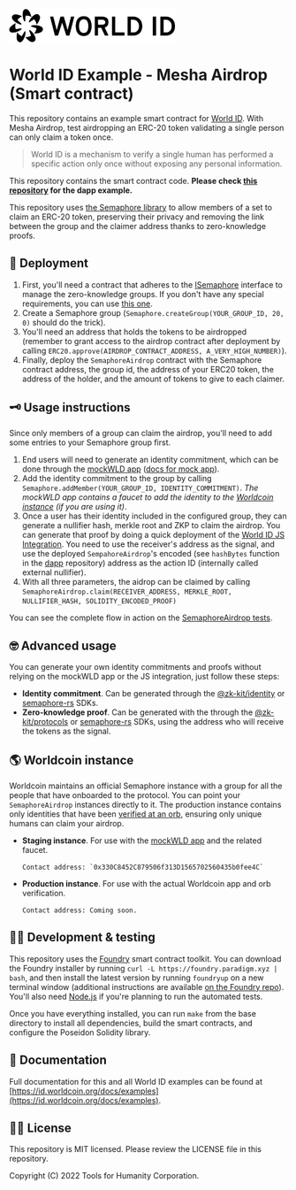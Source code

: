 <img src="https://raw.githubusercontent.com/worldcoin/world-id-js/main/world-id-logo.svg" alt="World ID logo" width="300" />

# World ID Example - Mesha Airdrop (Smart contract)

This repository contains an example smart contract for [World ID](https://id.worlcoin.org). With Mesha Airdrop, test airdropping an ERC-20 token validating a single person can only claim a token once.

> World ID is a mechanism to verify a single human has performed a specific action only once without exposing any personal information.

This repository contains the smart contract code. **Please check [this repository][dapp] for the dapp example.**

This repository uses [the Semaphore library](http://semaphore.appliedzkp.org) to allow members of a set to claim an ERC-20 token, preserving their privacy and removing the link between the group and the claimer address thanks to zero-knowledge proofs.

## 🚀 Deployment

1. First, you'll need a contract that adheres to the [ISemaphore](./src/interfaces/ISemaphore.sol) interface to manage the zero-knowledge groups. If you don't have any special requirements, you can use [this one](./src/Semaphore.sol).
2. Create a Semaphore group (`Semaphore.createGroup(YOUR_GROUP_ID, 20, 0)` should do the trick).
3. You'll need an address that holds the tokens to be airdropped (remember to grant access to the airdrop contract after deployment by calling `ERC20.approve(AIRDROP_CONTRACT_ADDRESS, A_VERY_HIGH_NUMBER)`).
4. Finally, deploy the `SemaphoreAirdrop` contract with the Semaphore contract address, the group id, the address of your ERC20 token, the address of the holder, and the amount of tokens to give to each claimer.

## 🗝 Usage instructions

Since only members of a group can claim the airdrop, you'll need to add some entries to your Semaphore group first.
1. End users will need to generate an identity commitment, which can be done through the [mockWLD app](https://mock-app.id.worldcoin.org) ([docs for mock app](https://id.worldcoin.org/test)).
2. Add the identity commitment to the group by calling `Semaphore.addMember(YOUR_GROUP_ID, IDENTITY_COMMITMENT)`. _The mockWLD app contains a faucet to add the identity to the [Worldcoin instance](#-worldcoin-instance) (if you are using it)_.
3. Once a user has their identity included in the configured group, they can generate a nullifier hash, merkle root and ZKP to claim the airdrop. You can generate that proof by doing a quick deployment of the [World ID JS Integration](https://id.worldcoin.org/docs/js). You need to use the receiver's address as the signal, and use the deployed `SempahoreAirdrop`'s encoded (see `hashBytes` function in the [dapp][dapp] repository) address as the action ID (internally called external nullifier).
4. With all three parameters, the aidrop can be claimed by calling `SemaphoreAirdrop.claim(RECEIVER_ADDRESS, MERKLE_ROOT, NULLIFIER_HASH, SOLIDITY_ENCODED_PROOF)`

You can see the complete flow in action on the [SemaphoreAirdrop tests](./src/test/SemaphoreAirdrop.t.sol).

## 🤓 Advanced usage

You can generate your own identity commitments and proofs without relying on the mockWLD app or the JS integration, just follow these steps:

- **Identity commitment**. Can be generated through the [@zk-kit/identity](https://github.com/appliedzkp/zk-kit/tree/main/packages/identity) or [semaphore-rs](https://github.com/worldcoin/semaphore-rs) SDKs.
- **Zero-knowledge proof**. Can be generated with the through the [@zk-kit/protocols](https://github.com/appliedzkp/zk-kit/tree/main/packages/protocols) or [semaphore-rs](https://github.com/worldcoin/semaphore-rs) SDKs, using the address who will receive the tokens as the signal.

## 🌎 Worldcoin instance

Worldcoin maintains an official Semaphore instance with a group for all the people that have onboarded to the protocol. You can point your `SemaphoreAirdrop` instances directly to it. The production instance contains only identities that have been [verified at an orb](https://worldcoin.org/how-the-launch-works), ensuring only unique humans can claim your airdrop.

- **Staging instance**. For use with the [mockWLD app](https://mock-app.id.worldcoin.org) and the related faucet.   
    ```
    Contact address: `0x330C8452C879506f313D1565702560435b0fee4C`
    ```
- **Production instance**. For use with the actual Worldcoin app and orb verification.
    ```
    Contact address: Coming soon.
    ```

## 🧑‍💻 Development & testing

This repository uses the [Foundry](https://github.com/gakonst/foundry) smart contract toolkit. You can download the Foundry installer by running `curl -L https://foundry.paradigm.xyz | bash`, and then install the latest version by running `foundryup` on a new terminal window (additional instructions are available [on the Foundry repo](https://github.com/gakonst/foundry#installation)). You'll also need [Node.js](https://nodejs.org) if you're planning to run the automated tests.

Once you have everything installed, you can run `make` from the base directory to install all dependencies, build the smart contracts, and configure the Poseidon Solidity library.

## 📄 Documentation

Full documentation for this and all World ID examples can be found at [https://id.worldcoin.org/docs/examples](https://id.worldcoin.org/docs/examples).

## 🧑‍⚖️ License

This repository is MIT licensed. Please review the LICENSE file in this repository.

Copyright (C) 2022 Tools for Humanity Corporation.


[dapp]: https://github.com/worldcoin/world-id-example-airdrop-dapp